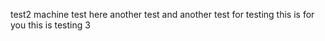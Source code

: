 test2 machine test
here another test
and another test
for testing
this is for you
this is testing 3 
